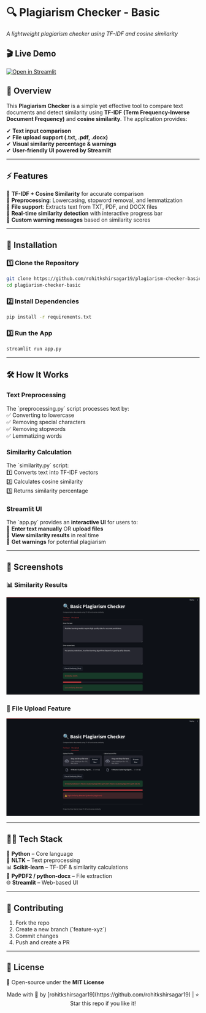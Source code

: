 
# 🔍 Plagiarism Checker - Basic  
*A lightweight plagiarism checker using TF-IDF and cosine similarity*

## 🎬 Live Demo  
[![Open in Streamlit](https://img.shields.io/badge/Open%20in%20Streamlit-red?style=for-the-badge&logo=streamlit)](https://github.com/rohitkshirsagar19/plagiarism-checker-basic.git)


## 📌 Overview  
This **Plagiarism Checker** is a simple yet effective tool to compare text documents and detect similarity using **TF-IDF (Term Frequency-Inverse Document Frequency)** and **cosine similarity**. The application provides:  

✔ **Text input comparison**  
✔ **File upload support (.txt, .pdf, .docx)**  
✔ **Visual similarity percentage & warnings**  
✔ **User-friendly UI powered by Streamlit**  

---

## ⚡ Features  
🔹 **TF-IDF + Cosine Similarity** for accurate comparison  
🔹 **Preprocessing**: Lowercasing, stopword removal, and lemmatization  
🔹 **File support**: Extracts text from TXT, PDF, and DOCX files  
🔹 **Real-time similarity detection** with interactive progress bar  
🔹 **Custom warning messages** based on similarity scores  

---

## 🚀 Installation  

### 1️⃣ Clone the Repository  
```bash
git clone https://github.com/rohitkshirsagar19/plagiarism-checker-basic.git
cd plagiarism-checker-basic
```

### 2️⃣ Install Dependencies  
```bash
pip install -r requirements.txt
```

### 3️⃣ Run the App  
```bash
streamlit run app.py
```

---

## 🛠️ How It Works  

### Text Preprocessing  
The \`preprocessing.py\` script processes text by:  
✅ Converting to lowercase  
✅ Removing special characters  
✅ Removing stopwords  
✅ Lemmatizing words  

### Similarity Calculation  
The \`similarity.py\` script:  
1️⃣ Converts text into TF-IDF vectors  
2️⃣ Calculates cosine similarity  
3️⃣ Returns similarity percentage  

### Streamlit UI  
The \`app.py\` provides an **interactive UI** for users to:  
📌 **Enter text manually** OR **upload files**  
📌 **View similarity results** in real time  
📌 **Get warnings** for potential plagiarism  

---

## 📸 Screenshots  

### 📊 Similarity Results  
![Similarity Result](ScreenShots/text-similarity.png)

### 📂 File Upload Feature  
![File Upload](ScreenShots/file-upload.png)




---

## 👨‍💻 Tech Stack  
📝 **Python** – Core language  
📖 **NLTK** – Text preprocessing  
📊 **Scikit-learn** – TF-IDF & similarity calculations  
📄 **PyPDF2 / python-docx** – File extraction  
🌐 **Streamlit** – Web-based UI  

---

## 🤝 Contributing  
1. Fork the repo  
2. Create a new branch (\`feature-xyz\`)  
3. Commit changes  
4. Push and create a PR  

---

## 📜 License  
🔹 Open-source under the **MIT License**  

<p align="center">
  Made with 💖 by [rohitkshirsagar19](https://github.com/rohitkshirsagar19) | ⭐ Star this repo if you like it!
</p>
